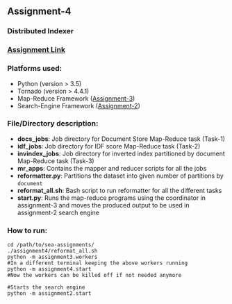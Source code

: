 ## Assignment-4
### Distributed Indexer

### [Assignment Link](http://cs.nyu.edu/courses/spring17/CSCI-GA.3033-006/assignment4.html)

### Platforms used:
* Python (version > 3.5)
* Tornado (version > 4.4.1)
* Map-Reduce Framework ([Assignment-3](../assignment3/README.md))
* Search-Engine Framework ([Assignment-2](../assignment2/README.md))

### File/Directory description:
* **docs\_jobs**: Job directory for Document Store Map-Reduce task (Task-1)
* **idf\_jobs**: Job directory for IDF score Map-Reduce task (Task-2)
* **invindex\_jobs**: Job directory for inverted index partitioned by document Map-Reduce task (Task-3)
* **mr\_apps**: Contains the mapper and reducer scripts for all the jobs
* **reformatter.py**: Partitions the dataset into given number of partitions by `document`
* **reformat\_all.sh**: Bash script to run reformatter for all the different tasks
* **start.py**: Runs the map-reduce programs using the coordinator in assignment-3 and moves the produced output to be used in assignment-2 search engine

### How to run:
~~~~
cd /path/to/sea-assignments/
./assignment4/reformat_all.sh
python -m assignment3.workers
#In a different terminal keeping the above workers running
python -m assignment4.start
#Now the workers can be killed off if not needed anymore

#Starts the search engine
python -m assignment2.start
~~~~
